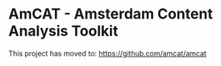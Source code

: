 # AmCAT - Amsterdam Content Analysis Toolkit #

This project has moved to: https://github.com/amcat/amcat